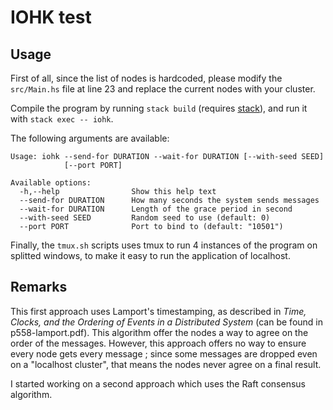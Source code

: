 # IOHK test

## Usage

First of all, since the list of nodes is hardcoded, please modify the `src/Main.hs` file at line 23 and replace the current nodes with your cluster.

Compile the program by running `stack build` (requires [stack](https://haskellstack.org)), and run it with `stack exec -- iohk`.

The following arguments are available:

```
Usage: iohk --send-for DURATION --wait-for DURATION [--with-seed SEED]
            [--port PORT]

Available options:
  -h,--help                Show this help text
  --send-for DURATION      How many seconds the system sends messages
  --wait-for DURATION      Length of the grace period in second
  --with-seed SEED         Random seed to use (default: 0)
  --port PORT              Port to bind to (default: "10501")
```

Finally, the `tmux.sh` scripts uses tmux to run 4 instances of the program on splitted windows, to make it easy to run the application of localhost.

## Remarks

This first approach uses Lamport's timestamping, as described in *Time, Clocks, and the Ordering of Events in a Distributed System* (can be found in p558-lamport.pdf). This algorithm offer the nodes a way to agree on the order of the messages. However, this approach offers no way to ensure every node gets every message ; since some messages are dropped even on a "localhost cluster", that means the nodes never agree on a final result.

I started working on a second approach which uses the Raft consensus algorithm.